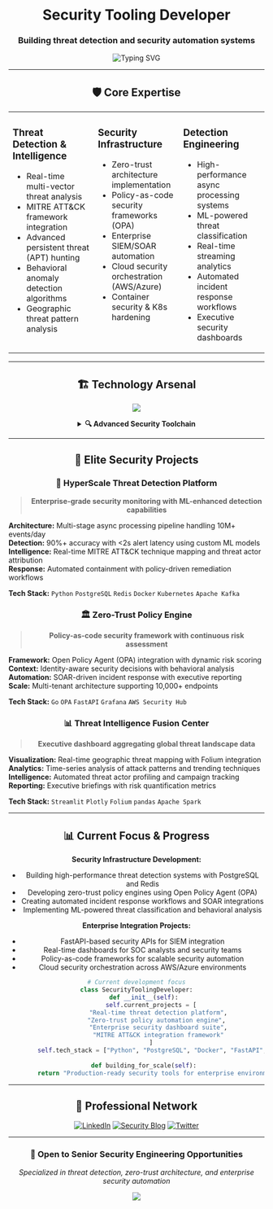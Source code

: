 
<div align="center">

# Security Tooling Developer
### Building threat detection and security automation systems

<p align="center">
  <img src="https://readme-typing-svg.herokuapp.com?font=JetBrains+Mono&weight=600&size=22&duration=3000&pause=1000&color=00FF41&center=true&vCenter=true&width=600&lines=Threat+Detection+Systems;Security+Automation;MITRE+ATT%26CK+Integration" alt="Typing SVG" />
</p>

---

## 🛡️ **Core Expertise**

<table>
<tr>
<td valign="top" width="33%">

### **Threat Detection & Intelligence**
- Real-time multi-vector threat analysis
- MITRE ATT&CK framework integration
- Advanced persistent threat (APT) hunting
- Behavioral anomaly detection algorithms
- Geographic threat pattern analysis

</td>
<td valign="top" width="33%">

### **Security Infrastructure**
- Zero-trust architecture implementation
- Policy-as-code security frameworks (OPA)
- Enterprise SIEM/SOAR automation
- Cloud security orchestration (AWS/Azure)
- Container security & K8s hardening

</td>
<td valign="top" width="33%">

### **Detection Engineering**
- High-performance async processing systems
- ML-powered threat classification
- Real-time streaming analytics
- Automated incident response workflows
- Executive security dashboards

</td>
</tr>
</table>

---

## 🏗️ **Technology Arsenal**

<p align="center">
  <img src="https://skillicons.dev/icons?i=python,go,postgres,redis,docker,kubernetes,aws,linux,git,bash,fastapi,grafana" />
</p>

<details>
<summary><b>🔍 Advanced Security Toolchain</b></summary>

**Languages & Frameworks:**
```
Python (asyncio, pandas, scapy)  •  Go (high-performance scanners)  •  SQL (complex analytics)
FastAPI (enterprise APIs)  •  Streamlit (executive dashboards)  •  GraphQL (threat intelligence)
```

**Infrastructure & Data:**
```
PostgreSQL (JSONB threat intel)  •  Redis (real-time caching)  •  ClickHouse (analytics)
Apache Kafka (streaming)  •  Docker/K8s (containerization)  •  Terraform (IaC)
```

**Security Specialization:**
```
MITRE ATT&CK  •  STIX/TAXII  •  Sigma Rules  •  Suricata/Snort  •  Zeek/Bro
YARA Rules  •  OpenIOC  •  SIEM Integration  •  Zero-Trust Architecture
```

</details>

---

## 🎯 **Elite Security Projects**

### 🚨 **HyperScale Threat Detection Platform**
> **Enterprise-grade security monitoring with ML-enhanced detection capabilities**

<div align="left">

**Architecture:** Multi-stage async processing pipeline handling 10M+ events/day  
**Detection:** 90%+ accuracy with <2s alert latency using custom ML models  
**Intelligence:** Real-time MITRE ATT&CK technique mapping and threat actor attribution  
**Response:** Automated containment with policy-driven remediation workflows  

**Tech Stack:** `Python` `PostgreSQL` `Redis` `Docker` `Kubernetes` `Apache Kafka`

</div>

### 🏛️ **Zero-Trust Policy Engine**
> **Policy-as-code security framework with continuous risk assessment**

<div align="left">

**Framework:** Open Policy Agent (OPA) integration with dynamic risk scoring  
**Context:** Identity-aware security decisions with behavioral analysis  
**Automation:** SOAR-driven incident response with executive reporting  
**Scale:** Multi-tenant architecture supporting 10,000+ endpoints  

**Tech Stack:** `Go` `OPA` `FastAPI` `Grafana` `AWS Security Hub`

</div>

### 📊 **Threat Intelligence Fusion Center**
> **Executive dashboard aggregating global threat landscape data**

<div align="left">

**Visualization:** Real-time geographic threat mapping with Folium integration  
**Analytics:** Time-series analysis of attack patterns and trending techniques  
**Intelligence:** Automated threat actor profiling and campaign tracking  
**Reporting:** Executive briefings with risk quantification metrics  

**Tech Stack:** `Streamlit` `Plotly` `Folium` `pandas` `Apache Spark`

</div>

---

## 📊 **Current Focus & Progress**

**Security Infrastructure Development:**
- Building high-performance threat detection systems with PostgreSQL and Redis
- Developing zero-trust policy engines using Open Policy Agent (OPA)  
- Creating automated incident response workflows and SOAR integrations
- Implementing ML-powered threat classification and behavioral analysis

**Enterprise Integration Projects:**
- FastAPI-based security APIs for SIEM integration
- Real-time dashboards for SOC analysts and security teams
- Policy-as-code frameworks for scalable security automation
- Cloud security orchestration across AWS/Azure environments

```python
# Current development focus
class SecurityToolingDeveloper:
    def __init__(self):
        self.current_projects = [
            "Real-time threat detection platform",
            "Zero-trust policy automation engine", 
            "Enterprise security dashboard suite",
            "MITRE ATT&CK integration framework"
        ]
        self.tech_stack = ["Python", "PostgreSQL", "Docker", "FastAPI", "OPA"]
        
    def building_for_scale(self):
        return "Production-ready security tools for enterprise environments"
```

---

## 🤝 **Professional Network**

<div align="center">

[![LinkedIn](https://img.shields.io/badge/LinkedIn-Senior%20Security%20Engineer-0077B5?style=for-the-badge&logo=linkedin&logoColor=white)](https://linkedin.com/in/yourprofile)
[![Security Blog](https://img.shields.io/badge/Blog-Threat%20Intelligence%20Research-FF6B35?style=for-the-badge&logo=hashnode&logoColor=white)](https://yourblog.dev)
[![Twitter](https://img.shields.io/badge/Twitter-@SecurityResearch-1DA1F2?style=for-the-badge&logo=twitter&logoColor=white)](https://twitter.com/yourhandle)

</div>

---

<div align="center">

### 💼 **Open to Senior Security Engineering Opportunities**
*Specialized in threat detection, zero-trust architecture, and enterprise security automation*

<img src="https://komarev.com/ghpvc/?username=YOUR_USERNAME&color=00FF41&style=for-the-badge&label=PROFILE+VIEWS" />

</div>

</div>
